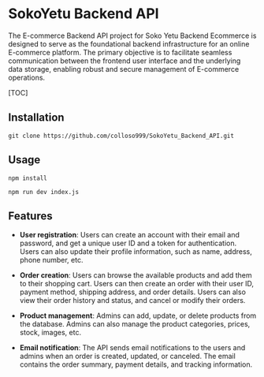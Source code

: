 # SokoYetu Backend API

The E-commerce Backend API project for Soko Yetu Backend Ecommerce is designed to serve as the foundational backend infrastructure for an online E-commerce platform. The primary objective is to facilitate seamless communication between the frontend user interface and the underlying data storage, enabling robust and secure management of E-commerce operations.

[TOC]

## Installation

`git clone https://github.com/colloso999/SokoYetu_Backend_API.git`

## Usage

`npm install`

`npm run dev index.js`

## Features

- **User registration**: Users can create an account with their email and password, and get a unique user ID and a token for authentication. Users can also update their profile information, such as name, address, phone number, etc.

- **Order creation**: Users can browse the available products and add them to their shopping cart. Users can then create an order with their user ID, payment method, shipping address, and order details. Users can also view their order history and status, and cancel or modify their orders.

- **Product management**: Admins can add, update, or delete products from the database. Admins can also manage the product categories, prices, stock, images, etc.

- **Email notification**: The API sends email notifications to the users and admins when an order is created, updated, or canceled. The email contains the order summary, payment details, and tracking information.